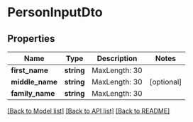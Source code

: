 # PersonInputDto

## Properties
Name | Type | Description | Notes
------------ | ------------- | ------------- | -------------
**first_name** | **string** | MaxLength: 30 | 
**middle_name** | **string** | MaxLength: 30 | [optional] 
**family_name** | **string** | MaxLength: 30 | 

[[Back to Model list]](../README.md#documentation-for-models) [[Back to API list]](../README.md#documentation-for-api-endpoints) [[Back to README]](../README.md)


